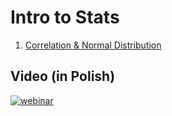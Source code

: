 # Intro to Stats 
1. [Correlation & Normal Distribution](https://github.com/dataworkshop/webinar-intro-to-stats/blob/master/correlation.ipynb)

## Video (in Polish) 
[![webinar](https://img.youtube.com/vi/REcV1AZJLos/0.jpg)](https://www.youtube.com/watch?v=REcV1AZJLos)
